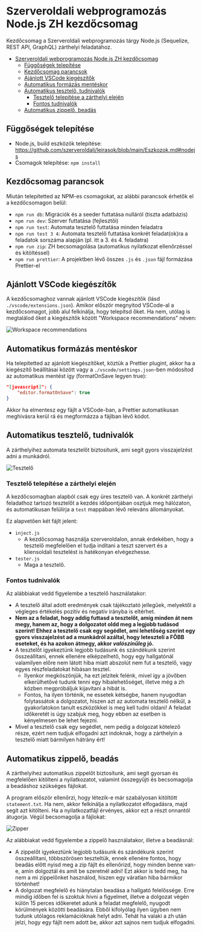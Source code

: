 # Szerveroldali webprogramozás Node.js ZH kezdőcsomag

Kezdőcsomag a Szerveroldali webprogramozás tárgy Node.js (Sequelize, REST API, GraphQL) zárthelyi feladatához.

- [Szerveroldali webprogramozás Node.js ZH kezdőcsomag](#szerveroldali-webprogramozás-nodejs-zh-kezdőcsomag)
  - [Függőségek telepítése](#függőségek-telepítése)
  - [Kezdőcsomag parancsok](#kezdőcsomag-parancsok)
  - [Ajánlott VSCode kiegészítők](#ajánlott-vscode-kiegészítők)
  - [Automatikus formázás mentéskor](#automatikus-formázás-mentéskor)
  - [Automatikus tesztelő, tudnivalók](#automatikus-tesztelő-tudnivalók)
    - [Tesztelő telepítése a zárthelyi elején](#tesztelő-telepítése-a-zárthelyi-elején)
    - [Fontos tudnivalók](#fontos-tudnivalók)
  - [Automatikus zippelő, beadás](#automatikus-zippelő-beadás)

## Függőségek telepítése

- Node.js, build eszközök telepítése: https://github.com/szerveroldali/leirasok/blob/main/Eszkozok.md#nodejs
- Csomagok telepítése: `npm install`

## Kezdőcsomag parancsok

Miután telepítetted az NPM-es csomagokat, az alábbi parancsok érhetők el a kezdőcsomagon belül:

- `npm run db`: Migrációk és a seeder futtatása nulláról (tiszta adatbázis)
- `npm run dev`: Szerver futtatása (fejlesztői)
- `npm run test`: Automata tesztelő futtatása minden feladatra
- `npm run test 3 4`: Automata tesztelő futtatása konkrét feladat(ok)ra a feladatok sorszáma alapján (pl. itt a 3. és 4. feladatra)
- `npm run zip`: ZH becsomagolása (automatikus nyilatkozat ellenőrzéssel és kitöltéssel)
- `npm run prettier`: A projektben lévő összes `.js` és `.json` fájl formázása Prettier-el

## Ajánlott VSCode kiegészítők

A kezdőcsomaghoz vannak ajánlott VSCode kiegészítők (lásd `./vscode/extensions.json`). Amikor először megnyitod VSCode-al a kezdőcsomagot, jobb alul felkínálja, hogy telepítsd őket. Ha nem, utólag is megtalálod őket a kiegészítők között "Workspace recommendations" néven:

![Workspace recommendations](https://i.imgur.com/NVjs2RX.png)
## Automatikus formázás mentéskor

Ha telepítetted az ajánlott kiegészítőket, köztük a Prettier plugint, akkor ha a kiegészítő beállításai között vagy a `./vscode/settings.json`-ben módosítod az automatikus mentést így (formatOnSave legyen true):

```json
"[javascript]": {
    "editor.formatOnSave": true
}
```

Akkor ha elmentesz egy fájlt a VSCode-ban, a Prettier automatikusan meghívásra kerül rá és megformázza a fájlban lévő kódot.

## Automatikus tesztelő, tudnivalók

A zárthelyihez automata tesztelőt biztosítunk, ami segít gyors visszajelzést adni a munkádról.

![Tesztelő](https://i.imgur.com/nECFXmg.png)

### Tesztelő telepítése a zárthelyi elején

A kezdőcsomagban alapból csak egy üres tesztelő van. A konkrét zárthelyi feladathoz tartozó tesztelőt a kezdés időpontjában osztjuk meg hálózaton, és automatikusan felülírja a `test` mappában lévő releváns állományokat.

Ez alapvetően két fájlt jelent:
- `inject.js`
  - A kezdőcsomag használja szerveroldalon, annak érdekében, hogy a tesztelő megfelelően el tudja indítani a teszt szervert és a kliensoldali tesztelést is hatékonyan elvégezhesse.
- `tester.js`
  - Maga a tesztelő.

### Fontos tudnivalók

Az alábbiakat vedd figyelembe a tesztelő használatakor:

- A tesztelő által adott eredmények csak tájékoztató jellegűek, melyektől a végleges értékelés pozitív és negatív irányba is eltérhet.
- **Nem az a feladat, hogy addig futtasd a tesztelőt, amíg minden át nem megy, hanem az, hogy a dolgozatot oldd meg a legjobb tudásod szerint! Ehhez a tesztelő csak egy segédlet, ami lehetőség szerint egy gyors visszajelzést ad a munkádról azáltal, hogy leteszteli a FŐBB eseteket, és ha azokon átmegy, akkor *valószínűleg* jó.**
- A tesztelőt igyekeztünk legjobb tudásunk és szándékunk szerint összeállítani, ennek ellenére elképzelhető, hogy egy hallgatónál valamilyen előre nem látott hiba miatt abszolút nem fut a tesztelő, vagy egyes részfeladatokat hibásan tesztel.
  - Ilyenkor megköszönjük, ha ezt jelzitek felénk, mivel így a jövőben elkerülhetővé tudunk tenni egy hibalehetőséget, illetve még a zh közben megpróbáljuk kijavítani a hibát is.
  - Fontos, ha ilyen történik, ne essetek kétségbe, hanem nyugodtan folytassátok a dolgozatot, hiszen azt az automata tesztelő nélkül, a gyakorlatokon tanult eszközökkel is meg kell tudni oldani! A feladat időkeretét is úgy szabjuk meg, hogy ebben az esetben is kényelmesen be lehet fejezni.
- Mivel a tesztelő csak egy segédlet, nem pedig a dolgozat kötelező része, ezért nem tudjuk elfogadni azt indoknak, hogy a zárthelyin a tesztelő miatt bármilyen hátrány ért!

## Automatikus zippelő, beadás

A zárthelyihez automatikus zippelőt biztosítunk, ami segít gyorsan és megfelelően kitölteni a nyilatkozatot, valamint összegyűjti és becsomagolja a beadáshoz szükséges fájlokat.

A program először ellenőrzi, hogy létezik-e már szabályosan kitöltött `statement.txt`. Ha nem, akkor felkínálja a nyilatkozatot elfogadásra, majd segít azt kitölteni. Ha a nyilatkozatfájl érvényes, akkor ezt a részt onnantól átugorja. Végül becsomagolja a fájlokat:

![Zipper](https://i.imgur.com/9fRUsQM.png)

Az alábbiakat vedd figyelembe a zippelő használatakor, illetve a beadásnál:

- A zippelőt igyekeztünk legjobb tudásunk és szándékunk szerint összeállítani, többszörösen teszteltük, ennek ellenére fontos, hogy beadás előtt nyisd meg a zip fájlt és ellenőrizd, hogy minden benne van-e, amin dolgoztál és amit be szeretnél adni! Ezt akkor is tedd meg, ha nem a mi zippelőnket használod, hiszen egy váratlan hiba bármikor történhet!
- A dolgozat megfelelő és hiánytalan beadása a hallgató felelőssége. Erre mindig időben fel is szoktuk hívni a figyelmet, illetve a dolgozat végén külön 15 perces időkeretet adunk a feladat megfelelő, nyugodt körülmények közötti beadására. Ebből kifolyólag ilyen ügyben nem tudunk utólagos reklamációknak helyt adni. Tehát ha valaki a zh után jelzi, hogy egy fájlt nem adott be, akkor azt sajnos nem tudjuk elfogadni.
